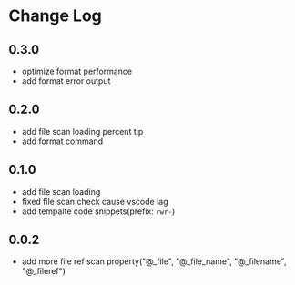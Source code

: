 # Change Log

## 0.3.0

- optimize format performance
- add format error output

## 0.2.0

- add file scan loading percent tip
- add format command

## 0.1.0

- add file scan loading
- fixed file scan check cause vscode lag
- add tempalte code snippets(prefix: `rwr-`)

## 0.0.2

- add more file ref scan property("@_file", "@_file_name", "@_filename", "@_fileref")